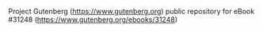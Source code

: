 Project Gutenberg (https://www.gutenberg.org) public repository for eBook #31248 (https://www.gutenberg.org/ebooks/31248)
